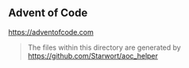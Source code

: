 ## Advent of Code
https://adventofcode.com


> The files within this directory are generated by https://github.com/Starwort/aoc_helper